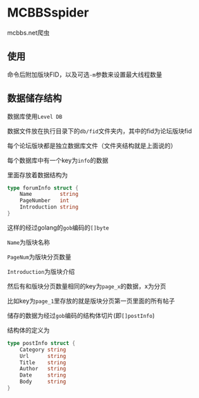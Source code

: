 MCBBSspider
===========

mcbbs.net爬虫

使用
----

命令后附加版块FID，以及可选`-m`参数来设置最大线程数量

数据储存结构
----------

数据库使用`Level DB`

数据文件放在执行目录下的`db/fid`文件夹内，其中的fid为论坛版块fid

每个论坛版块都是独立数据库文件（文件夹结构就是上面说的）

每个数据库中有一个key为`info`的数据

里面存放着数据结构为

```go
type forumInfo struct {
	Name         string
	PageNumber   int
	Introduction string
}
```

这样的经过golang的`gob`编码的`[]byte`

`Name`为版块名称

`PageNum`为版块分页数量

`Introduction`为版块介绍

然后有和版块分页数量相同的key为`page_x`的数据，x为分页

比如key为`page_1`里存放的就是版块分页第一页里面的所有帖子

储存的数据为经过`gob`编码的结构体切片(即`[]postInfo`)

结构体的定义为

```go
type postInfo struct {
	Category string
	Url      string
	Title    string
	Author   string
	Date     string
	Body     string
}
```

